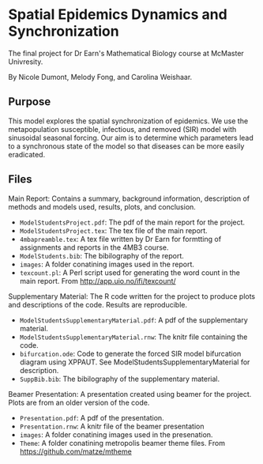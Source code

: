 # Spatial Epidemics Dynamics and Synchronization
The final project for Dr Earn's Mathematical Biology course at McMaster Univresity.

By Nicole Dumont, Melody Fong, and Carolina Weishaar.

## Purpose
This model explores the spatial synchronization of epidemics. We use the metapopulation susceptible, infectious, and removed (SIR) model with sinusoidal seasonal forcing. Our aim is to determine which parameters lead to a synchronous state of the model so that diseases can be more easily eradicated. 

## Files
Main Report: Contains a summary, background information, description of methods and models used, results, plots, and conclusion.
  * `ModelStudentsProject.pdf`: The pdf of the main report for the project. 
  * `ModelStudentsProject.tex`: The tex file of the main report.
  * `4mbapreamble.tex`: A tex file written by Dr Earn for formtting of assignments and reports in the 4MB3 course.
  * `ModelStudents.bib`: The bibilography of the report.
  * `images`: A folder conatining images used in the report.
  * `texcount.pl`: A Perl script used for generating the word count in the main report. From http://app.uio.no/ifi/texcount/
  
Supplementary Material: The R code written for the project to produce plots and descriptions of the code. Results are reproducible. 
  * `ModelStudentsSupplementaryMaterial.pdf`: A pdf of the supplementary material.
  * `ModelStudentsSupplementaryMaterial.rnw`: The knitr file containing the code. 
  * `bifurcation.ode`: Code to generate the forced SIR model bifurcation diagram using XPPAUT. See ModelStudentsSupplementaryMaterial for description.
  * `SuppBib.bib`: The bibilography of the supplementary material.
  
Beamer Presentation: A presentation created using beamer for the project. Plots are from an older version of the code.
  * `Presentation.pdf`: A pdf of the presentation.
  * `Presentation.rnw`: A knitr file of the beamer presentation
  * `images`: A folder conatining images used in the presenation.
  * `Theme`: A folder conatining metropolis beamer theme files. From https://github.com/matze/mtheme
